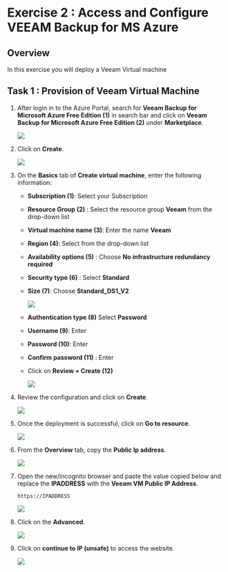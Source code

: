 # Exercise 2 : Access and Configure VEEAM Backup for MS Azure


## Overview

In this exercise you will deploy a Veeam Virtual machine 



## Task 1 : Provision of Veeam Virtual Machine

1. After login in to the Azure Portal, search for **Veeam Backup for Microsoft Azure Free Edition (1)** in search bar and click on **Veeam Backup for Microsoft Azure Free Edition (2)** under **Marketplace**.

    ![](../main/02-Images/veeamVM.png)
    
1. Click on **Create**.

    ![](../main/02-Images/CreateVMM.png)
    
1. On the **Basics** tab of **Create virtual machine**, enter the following information:

    - **Subscription (1)**: Select your Subscription
    - **Resource Group (2)** : Select the resource group **Veeam** from the drop-down list
    - **Virtual machine name (3)**: Enter the name **Veeam**
    - **Region (4)**: Select **<inject key="Region" enableCopy="false"/>** from the drop-down list
    - **Availability options (5)** :  Choose **No infrastructure redundancy required**
    - **Security type (6)** : Select **Standard**
    - **Size (7)**: Choose **Standard_DS1_V2**

        ![](../main/02-Images/basictab.png)
        
    - **Authentication type (8)** Select **Password**
    - **Username (9)**: Enter **<inject key="VM Admin Username" enableCopy="true"/>**
    - **Password (10)**: Enter **<inject key="VM Admin Password" enableCopy="true"/>**
    - **Confirm password (11)** : Enter **<inject key="VM Admin Password" enableCopy="true"/>**
    - Click on **Review + Create (12)**

        ![](../main/02-Images/adminaccount.png)

1. Review the configuration and click on **Create**.

    ![](../main/02-Images/create.png)
     
1. Once the deployment is successful, click on **Go to resource**.

    ![](../main/02-Images/gotoresource.png)

1. From the **Overview** tab, copy the **Public Ip address**.

    ![](../main/02-Images/copypip.png)

1. Open the new/incognito browser and paste the value copied below and replace the **IPADDRESS** with the **Veeam VM Public IP Address**.

     ```
     https://IPADDRESS
     ```
     ![](../main/images/veeam2.jpg)
     
1. Click on the **Advanced**.

   ![](../main/02-Images/advanced.png)
   
1. Click on **continue to IP (unsafe)** to access the website.

   ![](../main/02-Images/continuetoIP.png)
